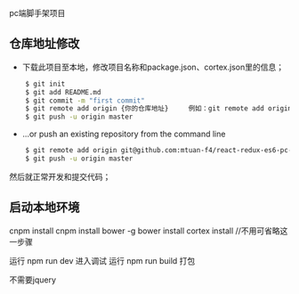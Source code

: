 pc端脚手架项目

## 仓库地址修改

- 下载此项目至本地，修改项目名称和package.json、cortex.json里的信息；
```bash
    $ git init
    $ git add README.md
    $ git commit -m "first commit"
    $ git remote add origin {你的仓库地址}     例如：git remote add origin git@github.com:mtuan-f4/react-redux-es6-pc-template.git
    $ git push -u origin master
```

- …or push an existing repository from the command line
```bash
    $ git remote add origin git@github.com:mtuan-f4/react-redux-es6-pc-template.git
    $ git push -u origin master
```

然后就正常开发和提交代码；

## 启动本地环境

cnpm install
cnpm install bower -g
bower install
cortex install  //不用可省略这一步骤

运行 npm run dev 进入调试
运行 npm run build 打包


不需要jquery
